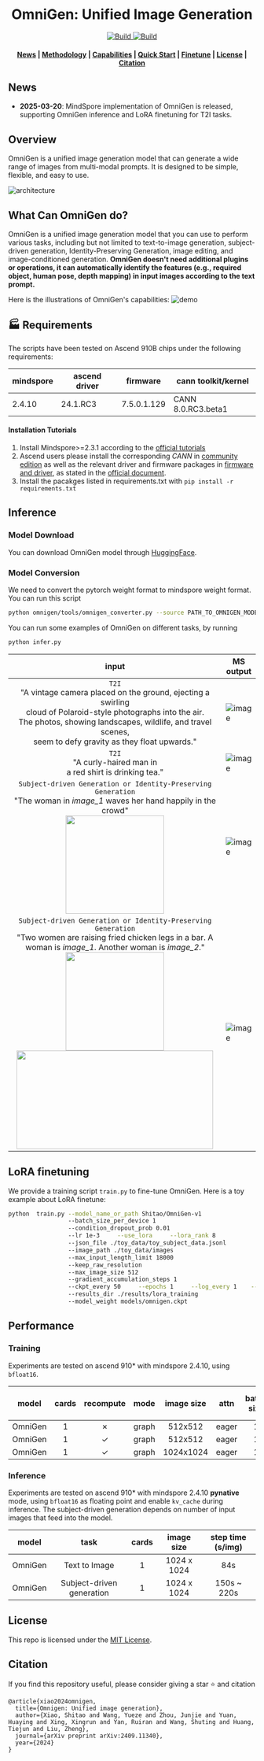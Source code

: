 <h1 align="center">OmniGen: Unified Image Generation</h1>


<p align="center">
    <a href="https://vectorspacelab.github.io/OmniGen/">
        <img alt="Build" src="https://img.shields.io/badge/Project%20Page-OmniGen-yellow">
    </a>
    <a href="https://arxiv.org/abs/2409.11340">
            <img alt="Build" src="https://img.shields.io/badge/arXiv%20paper-2409.11340-b31b1b.svg">
    </a>


</p>

<h4 align="center">
    <p>
        <a href=#1-news>News</a> |
        <a href=#3-methodology>Methodology</a> |
        <a href=#4-what-can-omnigen-do>Capabilities</a> |
        <a href=#5-quick-start>Quick Start</a> |
        <a href="#6-finetune">Finetune</a> |
        <a href="#license">License</a> |
        <a href="#citation">Citation</a>
    <p>
</h4>


## News
- **2025-03-20**: MindSpore implementation of OmniGen is released, supporting OmniGen inference and LoRA finetuning for T2I tasks.

## Overview

OmniGen is a unified image generation model that can generate a wide range of images from multi-modal prompts. It is designed to be simple, flexible, and easy to use.

![architecture](./imgs/architecture.png)


## What Can OmniGen do?

OmniGen is a unified image generation model that you can use to perform various tasks, including but not limited to text-to-image generation, subject-driven generation, Identity-Preserving Generation, image editing, and image-conditioned generation. **OmniGen doesn't need additional plugins or operations, it can automatically identify the features (e.g., required object, human pose, depth mapping) in input images according to the text prompt.**

Here is the illustrations of OmniGen's capabilities:
![demo](./imgs/demo_cases.png)


## 🏭 Requirements

The scripts have been tested on Ascend 910B chips under the following requirements:

| mindspore | ascend driver | firmware | cann toolkit/kernel |
| --------- | ------------- | -------- | ------------------- |
| 2.4.10  | 24.1.RC3 | 7.5.0.1.129 | CANN 8.0.RC3.beta1 |

#### Installation Tutorials

1. Install Mindspore>=2.3.1 according to the [official tutorials](https://www.mindspore.cn/install)
2. Ascend users please install the corresponding *CANN* in [community edition](https://www.hiascend.com/developer/download/community/result?module=cann&cann=8.0.RC3.beta1) as well as the relevant driver and firmware packages in [firmware and driver](https://www.hiascend.com/hardware/firmware-drivers/community), as stated in the [official document](https://www.mindspore.cn/install/#%E5%AE%89%E8%A3%85%E6%98%87%E8%85%BEai%E5%A4%84%E7%90%86%E5%99%A8%E9%85%8D%E5%A5%97%E8%BD%AF%E4%BB%B6%E5%8C%85).
3. Install the pacakges listed in requirements.txt with `pip install -r requirements.txt`


## Inference

### Model Download

You can download OmniGen model through [HuggingFace](https://huggingface.co/Shitao/OmniGen-v1).

### Model Conversion

We need to convert the pytorch weight format to mindspore weight format. You can run this script

```bash
python omnigen/tools/omnigen_converter.py --source PATH_TO_OMNIGEN_MODELS --target ./models/omnigen.ckpt
```

You can run some examples of OmniGen on different tasks, by running
```bash
python infer.py
```

| input                                        | MS output                                                                                                                                    |
| :----------------------------------------------: | ---------------------------------------------------------------------------------------------------------------------------------------------- |
| `T2I`  <br /> "A vintage camera placed on the ground, ejecting a swirling  <br /> cloud of Polaroid-style photographs  into the air.  <br />The photos, showing landscapes, wildlife, and travel scenes,  <br /> seem to defy gravity as they float upwards."  | ![image](./imgs/docs_img/T2I_1.png) |
|`T2I`  <br /> "A curly-haired man in <br /> a red shirt is drinking tea." | ![image](./imgs/docs_img/T2I_2.png) |
|``Subject-driven Generation or Identity-Preserving Generation``  <br /> "The woman in *image_1* waves her hand happily in the crowd" <br /> <img src="./imgs/docs_img/ID_in_1.png" width="200" height="200" />|![image](./imgs/docs_img/ID_out_1.png) |
|``Subject-driven Generation or Identity-Preserving Generation``  <br /> "Two women are raising fried chicken legs in a bar. A woman is *image_1*. Another woman is *image_2*." <br /> <img src="./imgs/docs_img/ID_in_21.png" width="200" height="200" /> <img src="./imgs/docs_img/ID_in_22.png" width="400" height="200" />|![image](./imgs/docs_img/ID_out_2.png) |


## LoRA finetuning
We provide a training script `train.py` to fine-tune OmniGen.
Here is a toy example about LoRA finetune:
```bash
python  train.py --model_name_or_path Shitao/OmniGen-v1  
                 --batch_size_per_device 1  
                 --condition_dropout_prob 0.01  
                 --lr 1e-3     --use_lora     --lora_rank 8  
                 --json_file ./toy_data/toy_subject_data.jsonl  
                 --image_path ./toy_data/images  
                 --max_input_length_limit 18000  
                 --keep_raw_resolution  
                 --max_image_size 512  
                 --gradient_accumulation_steps 1  
                 --ckpt_every 50     --epochs 1     --log_every 1    --dtype bf16
                 --results_dir ./results/lora_training  
                 --model_weight models/omnigen.ckpt
```


## Performance

### Training
Experiments are tested on ascend 910* with mindspore 2.4.10, using `bfloat16`.

| model     | cards | recompute      | mode  | image size | attn  | batch size | step time (s/step) |
|---------------|:-------:|:-------:|:-----------:|:------------:|:------------:|:------------:|:--------------------:|
| OmniGen       | 1     | ✗| graph     | 512x512    | eager | 1                    | 0.33               |
| OmniGen       | 1     | ✓| graph     | 512x512    | eager | 1                    | 0.42              |
| OmniGen    | 1     | ✓|graph     | 1024x1024    | eager | 1                   | 3.2               |
### Inference
Experiments are tested on ascend 910* with mindspore 2.4.10 **pynative** mode, using `bfloat16` as floating point and enable `kv_cache` during inference. The subject-driven generation depends on number of input images that feed into the model.

| model     | task | cards   | image size |  step time (s/img) |
|---------------|:-------:|:-----------:|:------------:|:------------:|
| OmniGen       | Text to Image | 1     | 1024 x 1024    |  84s   |
| OmniGen       | Subject-driven generation | 1  |  1024 x 1024    |  150s ~ 220s  |

## License
This repo is licensed under the [MIT License](LICENSE).


## Citation
If you find this repository useful, please consider giving a star ⭐ and citation
```
@article{xiao2024omnigen,
  title={Omnigen: Unified image generation},
  author={Xiao, Shitao and Wang, Yueze and Zhou, Junjie and Yuan, Huaying and Xing, Xingrun and Yan, Ruiran and Wang, Shuting and Huang, Tiejun and Liu, Zheng},
  journal={arXiv preprint arXiv:2409.11340},
  year={2024}
}
```
